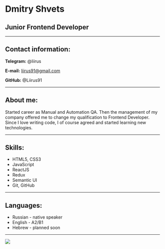 # Dmitry Shvets

## Junior Frontend Developer
___

## Contact information:
**Telegram:** @liirus

**E-mail:** <liirus91@gmail.com>

**GitHub:** @Liirus91

___

## About me:
Started career as Manual and Automation QA. Then the management of my company offered me to change my qualification to Frontend Developer. Since I love writing code, I of course agreed and started learning new technologies.

___

## Skills:
* HTML5, CSS3
* JavaScript
* ReactJS 
* Redux 
* Semantic UI
* Git, GitHub

___

## Languages:
* Russian - native speaker
* English - A2/B1
* Hebrew - planned soon

___
<img src="https://rs.school/images/rs_school.svg"/>
